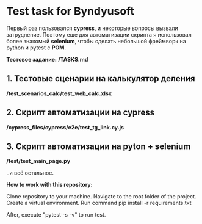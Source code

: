 ﻿# Test task for Byndyusoft
Первый раз пользовался __cypress__, и некоторые вопросы вызвали затруднение.
Поэтому еще для автоматизации скрипта я использовал более знакомый __selenium__, чтобы сделать небольшой фреймворк на python и pytest с __POM__.

__Тестовое задание:__
__/TASKS.md__ 

## 1. Тестовые сценарии на калькулятор деления
__/test_scenarios_calc/test_web_calc.xlsx__ 

## 2. Скрипт автоматизации на cypress
__/cypress_files/cypress/e2e/test_tg_link.cy.js__ 

## 3. Скрипт автоматизации на pyton + selenium
__/test/test_main_page.py__

..и всё остальное.


__How to work with this repository:__


Clone repository to your machine.
Navigate to the root folder of the project.
Create a virtual environment.
Run command pip install -r requirements.txt

After, execute "pytest -s -v" to run test.

